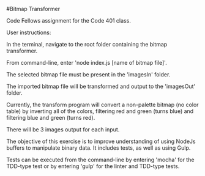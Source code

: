 #Bitmap Transformer

Code Fellows assignment for the Code 401 class.

User instructions:

In the terminal, navigate to the root folder containing the bitmap transformer.

From command-line, enter 'node index.js [name of bitmap file]'.

The selected bitmap file must be present in the 'imagesIn' folder.

The imported bitmap file will be transformed and output to the 'imagesOut' folder.

Currently, the transform program will convert a non-palette bitmap (no color table)
by inverting all of the colors, filtering red and green (turns blue) and filtering
blue and green (turns red).

There will be 3 images output for each input.

The objective of this exercise is to improve understanding of using NodeJs
buffers to manipulate binary data. It includes tests, as well as using Gulp.

Tests can be executed from the command-line by entering 'mocha' for the TDD-type
test or by entering 'gulp' for the linter and TDD-type tests.
